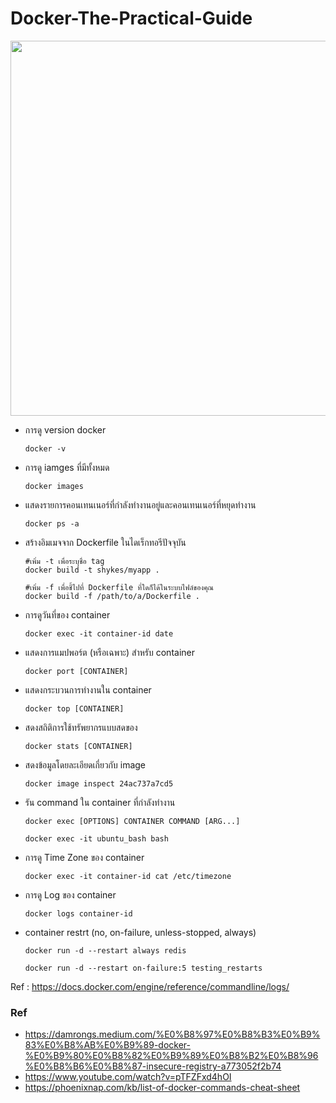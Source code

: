# Docker-The-Practical-Guide

<p align="center">
  <img src="https://docs.docker.com/engine/images/architecture.svg" width="600">
</p>



- การดู version docker

      docker -v

- การดู iamges ที่มีทั้งหมด

      docker images

- แสดงรายการคอนเทนเนอร์ที่กำลังทำงานอยู่และคอนเทนเนอร์ที่หยุดทำงาน

      docker ps -a

- สร้างอิมเมจจาก Dockerfile ในไดเร็กทอรีปัจจุบัน

      #เพิ่ม -t เพื่อระบุชื่อ tag
      docker build -t shykes/myapp .
      
      #เพิ่ม -f เพื่อชี้ไปที่ Dockerfile ที่ใดก็ได้ในระบบไฟล์ของคุณ
      docker build -f /path/to/a/Dockerfile . 

- การดูวันที่ของ container 

      docker exec -it container-id date

- แสดงการแมปพอร์ต (หรือเฉพาะ) สำหรับ container

      docker port [CONTAINER]

- แสดงกระบวนการทำงานใน container

      docker top [CONTAINER]

- สดงสถิติการใช้ทรัพยากรแบบสดของ

      docker stats [CONTAINER]
  
- สดงข้อมูลโดยละเอียดเกี่ยวกับ image

      docker image inspect 24ac737a7cd5
 
- รัน command ใน container ที่กำลังทำงาน

      docker exec [OPTIONS] CONTAINER COMMAND [ARG...]

      docker exec -it ubuntu_bash bash

- การดู Time Zone ของ container 

      docker exec -it container-id cat /etc/timezone
      
- การดู Log ของ container 

      docker logs container-id
      
- container restrt (no, on-failure, unless-stopped, always)

      docker run -d --restart always redis
      
      docker run -d --restart on-failure:5 testing_restarts

Ref : https://docs.docker.com/engine/reference/commandline/logs/

### Ref

- https://damrongs.medium.com/%E0%B8%97%E0%B8%B3%E0%B9%83%E0%B8%AB%E0%B9%89-docker-%E0%B9%80%E0%B8%82%E0%B9%89%E0%B8%B2%E0%B8%96%E0%B8%B6%E0%B8%87-insecure-registry-a773052f2b74
- https://www.youtube.com/watch?v=pTFZFxd4hOI
- https://phoenixnap.com/kb/list-of-docker-commands-cheat-sheet
